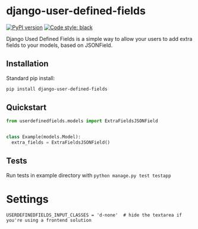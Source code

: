 # django-user-defined-fields

[![PyPI version](https://badge.fury.io/py/django-user-defined-fields.svg)](https://badge.fury.io/py/django-user-defined-fields)
[![Code style: black](https://img.shields.io/badge/code%20style-black-000000.svg)](https://github.com/psf/black)

Django Used Defined Fields is a simple way to allow your users to add extra fields to your models, based on JSONField.


## Installation

Standard pip install:

```bash
pip install django-user-defined-fields
```


## Quickstart

```python
from userdefinedfields.models import ExtraFieldsJSONField


class Example(models.Model):
  extra_fields = ExtraFieldsJSONField()

```

## Tests
Run tests in example directory with `python manage.py test testapp`


# Settings
```
USERDEFINEDFIELDS_INPUT_CLASSES = 'd-none'  # hide the textarea if you're using a frontend solution
```
